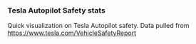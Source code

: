 ### Tesla Autopilot Safety stats

Quick visualization on Tesla Autopilot safety. Data pulled from https://www.tesla.com/VehicleSafetyReport
